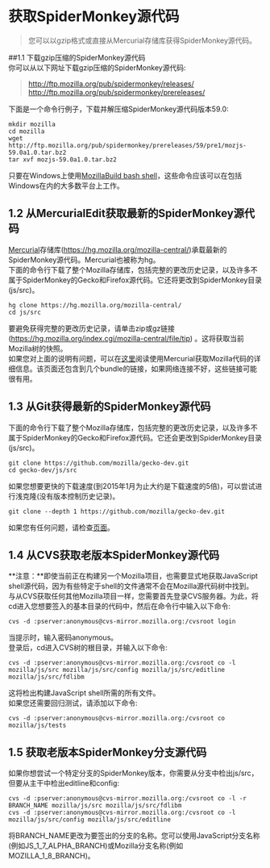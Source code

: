 # 获取SpiderMonkey源代码  
> 您可以以gzip格式或直接从Mercurial存储库获得SpiderMonkey源代码。   

##1.1 下载gzip压缩的SpiderMonkey源代码  
你可以从以下网址下载gzip压缩的SpiderMonkey源代码:  
> http://ftp.mozilla.org/pub/spidermonkey/releases/  
> http://ftp.mozilla.org/pub/spidermonkey/prereleases/  

下面是一个命令行例子，下载并解压缩SpiderMonkey源代码版本59.0:
```shell
mkdir mozilla
cd mozilla
wget http://ftp.mozilla.org/pub/spidermonkey/prereleases/59/pre1/mozjs-59.0a1.0.tar.bz2
tar xvf mozjs-59.0a1.0.tar.bz2
```
只要在Windows上使用[MozillaBuild bash shell](https://developer.mozilla.org/en-US/docs/Mozilla/Developer_guide/Build_Instructions/Windows_Prerequisites#mozillabuild)，这些命令应该可以在包括Windows在内的大多数平台上工作。  
## 1.2 从MercurialEdit获取最新的SpiderMonkey源代码  
[Mercurial](https://developer.mozilla.org/en-US/docs/Mozilla/Mercurial)存储库(https://hg.mozilla.org/mozilla-central/)承载最新的SpiderMonkey源代码。Mercurial也被称为hg。  
下面的命令行下载了整个Mozilla存储库，包括完整的更改历史记录，以及许多不属于SpiderMonkey的Gecko和Firefox源代码。它还将更改到SpiderMonkey目录(js/src)。  
```shell
hg clone https://hg.mozilla.org/mozilla-central/
cd js/src
```
要避免获得完整的更改历史记录，请单击zip或gz链接(https://hg.mozilla.org/index.cgi/mozilla-central/file/tip) 。这将获取当前Mozilla树的快照。  
如果您对上面的说明有问题，可以在[这里](https://developer.mozilla.org/en-US/docs/Mozilla/Developer_guide/Source_Code/Mercurial)阅读使用Mercurial获取Mozilla代码的详细信息。该页面还包含到几个bundle的链接，如果网络连接不好，这些链接可能很有用。   
## 1.3 从Git获得最新的SpiderMonkey源代码  
下面的命令行下载了整个Mozilla存储库，包括完整的更改历史记录，以及许多不属于SpiderMonkey的Gecko和Firefox源代码。它还会更改到SpiderMonkey目录(js/src)。  
```shell
git clone https://github.com/mozilla/gecko-dev.git
cd gecko-dev/js/src
```
如果您想要更快的下载速度(到2015年1月为止大约是下载速度的5倍)，可以尝试进行浅克隆(没有版本控制历史记录)。  
```shell
git clone --depth 1 https://github.com/mozilla/gecko-dev.git
```
如果您有任何问题，请检查[页面](https://wiki.mozilla.org/Github)。    
## 1.4 从CVS获取老版本SpiderMonkey源代码  
**注意：**即使当前正在构建另一个Mozilla项目，也需要显式地获取JavaScript shell源代码，因为有些特定于shell的文件通常不会在Mozilla源代码树中找到。  
与从CVS获取任何其他Mozilla项目一样，您需要首先登录CVS服务器。为此，将cd进入您想要签入的基本目录的代码中，然后在命令行中输入以下命令:  
```shell
cvs -d :pserver:anonymous@cvs-mirror.mozilla.org:/cvsroot login
```
当提示时，输入密码anonymous。  
登录后，cd进入CVS树的根目录，并输入以下命令:
```shell
cvs -d :pserver:anonymous@cvs-mirror.mozilla.org:/cvsroot co -l mozilla/js/src mozilla/js/src/config mozilla/js/src/editline mozilla/js/src/fdlibm
```
这将检出构建JavaScript shell所需的所有文件。  
如果您还需要回归测试，请添加以下命令:  
```shell
cvs -d :pserver:anonymous@cvs-mirror.mozilla.org:/cvsroot co mozilla/js/tests
```
## 1.5 获取老版本SpiderMonkey分支源代码  
如果你想尝试一个特定分支的SpiderMonkey版本，你需要从分支中检出js/src，但要从主干中检出editline和config:  
```shell
cvs -d :pserver:anonymous@cvs-mirror.mozilla.org:/cvsroot co -l -r BRANCH_NAME mozilla/js/src mozilla/js/src/fdlibm
cvs -d :pserver:anonymous@cvs-mirror.mozilla.org:/cvsroot co -l mozilla/js/src/config mozilla/js/src/editline
```
将BRANCH_NAME更改为要签出的分支的名称。您可以使用JavaScript分支名称(例如JS_1_7_ALPHA_BRANCH)或Mozilla分支名称(例如MOZILLA_1_8_BRANCH)。  



